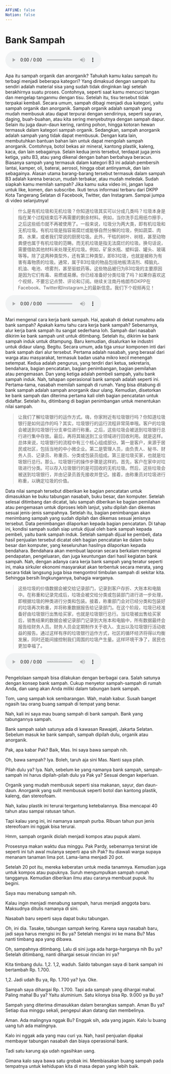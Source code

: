 ```yaml
---
AFFiNE: false
Notion: false
---
```


# Bank Sampah

![U3T2 - Bank Sampah-1](audio/U3T2%20-%20Bank%20Sampah-1.m4a)

Apa itu sampah organik dan anorganik? Tahukah kamu kalau sampah itu terbagi menjadi beberapa kategori? Yang dimaksud dengan sampah itu sendiri adalah material sisa yang sudah tidak dinginkan lagi setelah berakhirnya suatu proses. Contohnya, seperti saat kamu mencuci tangan dan mengelap tanganmu dengan tisu. Setelah itu, tisu tersebut tidak terpakai kembali. Secara umum, sampah dibagi menjadi dua kategori, yaitu sampah organik dan anorganik. Sampah organik adalah sampah yang mudah membusuk atau dapat terpurai dengan sendirinya, seperti sayuran, daging, buah-buahan, atau kita sering menyebutnya dengan sampah dapur. Selain itu juga daun-daun kering, ranting pohon, hingga kotoran hewan termasuk dalam kategori sampah organik. Sedangkan, sampah anorganik adalah sampah yang tidak dapat membusuk. Dengan kata lain, membutuhkan bantuan bahan lain untuk dapat mengolah sampah anorganik. Contohnya, botol bekas air mineral, kantong plastik, kaleng, kaca, dan lain sebagainya. Selain kedua jenis tersebut, terdapat juga jenis ketiga, yaitu B3, atau yang dikenal dengan bahan berbahaya beracun. Biasanya sampah yang termasuk dalam kategori B3 ini adalah pembersih lantai, kamper, oli, baterai, aerosol, hingga obat antinyamuk, dan lain sebagainya. Alasan utama barang-barang tersebut termasuk dalam sampah B3 adalah karena beracun, mudah terbakar, atau mudah meledak. Sudah siapkah kamu memilah sampah? Jika kamu suka video ini, jangan lupa untuk like, komen, dan subscribe. Ikuti terus informasi terbaru dari DKPP Kota Tangerang Selatan di Facebook, Twitter, dan Instagram. Sampai jumpa di video selanjutnya!

> 什么是有机垃圾和无机垃圾？你知道垃圾其实可以分成几类吗？垃圾本身是指在某个过程结束后不再需要的剩余材料。例如，当你洗手后用纸巾擦手，之后这些纸巾就不再被使用了。一般来说，垃圾分为两大类，即有机垃圾和无机垃圾。有机垃圾是指容易腐烂或能够自然分解的垃圾，例如蔬菜、肉类、水果，或者我们常说的厨房垃圾。此外，干枯的树叶、树枝，甚至动物粪便也属于有机垃圾的范畴。而无机垃圾是指无法腐烂的垃圾。换句话说，需要借助其他材料来处理无机垃圾。例如，矿泉水瓶、塑料袋、罐头、玻璃等等。除了这两种类型外，还有第三种类型，即B3垃圾，也就是被称为有害有毒物质的垃圾。通常，属于B3垃圾的物品包括地板清洁剂、樟脑丸、机油、电池、喷雾剂，甚至驱蚊药等。这些物品被归为B3垃圾的主要原因是因为它们有毒、易燃或易爆。你已经准备好分类垃圾了吗？如果你喜欢这个视频，不要忘记点赞、评论和订阅。继续关注南丹格朗市DKPP在Facebook、Twitter和Instagram上的最新信息。我们下个视频再见！

![U3T2 - Bank Sampah-2](audio/U3T2%20-%20Bank%20Sampah-2.m4a)

Mari mengenal cara kerja bank sampah. Hai, apakah di dekat rumahmu ada bank sampah? Apakah kamu tahu cara kerja bank sampah? Sebenarnya, alur kerja bank sampah itu sangat sederhana loh. Sampah dari nasabah dikirim ke bank sampah unit untuk ditimbang. Setelah itu, dikirim ke bank sampah induk untuk ditampung. Baru kemudian, disalurkan ke industri untuk didaur ulang. Begitu. Secara umum, ada tiga unsur komponen inti dari bank sampah dari alur tersebut. Pertama adalah nasabah, yang berasal dari warga atau masyarakat, termasuk badan usaha mikro kecil menengah setempat. Kedua adalah pengurus, yang terdiri dari ketua, sekretaris, bendahara, bagian pencatatan, bagian penimbangan, bagian pemilahan atau pengemasan. Dan yang ketiga adalah pembeli sampah, yaitu bank sampah induk. Nah, tahapan operasional bank sampah adalah seperti ini. Pertama-tama, nasabah memilah sampah di rumah. Yang bisa ditabung di bank sampah adalah sampah anorganik daur ulang. Kemudian, disetorkan ke bank sampah dan diterima pertama kali oleh bagian pencatatan untuk didaftar. Setelah itu, ditimbang di bagian penimbangan untuk menentukan nilai sampah.

> 让我们了解垃圾银行的运作方式。嗨，你家附近有垃圾银行吗？你知道垃圾银行是如何运作的吗？其实，垃圾银行的运行流程非常简单哦。客户的垃圾会被送到垃圾银行分支单位进行称重。之后，这些垃圾会被送到垃圾银行总行进行集中存放。最后，再将其输送到工业领域进行回收利用。就是这样。总体来说，垃圾银行的流程中有三个核心组成部分。第一是客户，来源于居民或社区，包括当地的中小微企业。第二是管理人员，由负责人、秘书、财务人员、记录员、称重员、分类或包装员组成。第三是垃圾买家，也就是垃圾银行总行。那么，垃圾银行的操作步骤是这样的。首先，客户在家中对垃圾进行分类。可以存入垃圾银行的是可回收的无机垃圾。然后，这些垃圾会被送到垃圾银行，并由记录员首先接收并登记。接着，由称重员对垃圾进行称重，以确定垃圾的价值。

Data nilai sampah tersebut diberikan ke bagian pencatatan untuk dimasukkan ke buku tabungan nasabah, buku besar, dan komputer. Setelah selesai ditimbang dan dicatat, lalu sampah diberikan ke bagian pemilahan atau pengemasan untuk diproses lebih lanjut, yaitu dipilah dan dikemas sesuai jenis-jenis sampahnya. Setelah itu, bagian penimbangan akan menimbang sampah yang sudah dipilah dan dikemas sesuai jenisnya tersebut. Data penimbangan dilaporkan kepada bagian pencatatan. Di tahap ini, kondisi sampah sudah siap untuk dijual oleh bank sampah kepada pembeli, yaitu bank sampah induk. Setelah sampah dijual ke pembeli, data hasil penjualan tersebut dicatat oleh bagian pencatatan ke dalam buku besar dan komputer, yang keseluruhan hasilnya dilaporkan kepada bendahara. Bendahara akan membuat laporan secara berkalam mengenai pendapatan, pengeluaran, dan juga keuntungan dari hasil kegiatan bank sampah. Nah, dengan adanya cara kerja bank sampah yang teratur seperti ini, maka sirkuler ekonomi masyarakat akan terbentuk secara merata, yang secara tidak langsung juga bisa mengontrol timbulan sampah di sekitar kita. Sehingga bersih lingkungannya, bahagia warganya.

> 这些垃圾的价值数据会被交给记录部门，记录到客户存折、大账本和电脑中。在称重和记录完成后，垃圾会被交给分类或包装部门进行进一步处理，即根据垃圾的种类进行分类和包装。接着，称重部门会对已经分类和包装好的垃圾再次称重，并将称重数据报告给记录部门。在这个阶段，垃圾已经准备好由垃圾银行出售给买家，也就是垃圾银行总行。当垃圾被出售给买家后，销售结果的数据会被记录部门记录到大账本和电脑中，所有数据最终会报告给财务人员。财务人员会定期制作关于收入、支出以及垃圾银行活动收益的报告。通过这样有序的垃圾银行运作方式，社区的循环经济将得以均衡发展，同时还能间接控制我们周围的垃圾产生量。这样环境干净了，居民也更加幸福了。

![U3T2 - Bank Sampah-3](audio/U3T2%20-%20Bank%20Sampah-3.m4a)

Pengelolaan sampah bisa dilakukan dengan berbagai cara. Salah satunya dengan konsep bank sampah. Cukup menyetor sampah-sampah di rumah Anda, dan uang akan Anda miliki dalam tabungan bank sampah.

Tom, uang sampah kok sembarangan. Wah, malah kabur. Susah banget ngasih tau orang buang sampah di tempat yang benar.

Nah, kali ini saya mau buang sampah di bank sampah. Bank yang tabungannya sampah.

Bank sampah salah satunya ada di kawasan Rawajati, Jakarta Selatan. Sebelum masuk ke bank sampah, sampah dipilah dulu, organik atau anorganik.

Pak, apa kabar Pak? Baik, Mas. Ini saya bawa sampah nih.

Oh, bawa sampah? Iya. Boleh, taruh aja sini Mas. Nanti saya pilah.

Pilah dulu ya? Iya. Nah, sebelum ke yang namanya bank sampah, sampah-sampah ini harus dipilah-pilah dulu ya Pak ya? Sesuai dengan keperluan.

Organik yang mudah membusuk seperti sisa makanan, sayur, dan daun-daun. Anorganik yang sulit membusuk seperti botol dan kantong plastik, kaleng, dan stereofoam.

Nah, kalau plastik ini terurai tergantung ketebalannya. Bisa mencapai 40 tahun atau sampai ratusan tahun.

Tapi kalau yang ini, ini namanya sampah purba. Ribuan tahun pun jenis stereofoam ini nggak bisa terurai.

Hmm, sampah organik diolah menjadi kompos atau pupuk alami.

Prosesnya makan waktu dua minggu. Pak Pardy, sebenarnya tersirat ide seperti ini tuh awal mulanya seperti apa sih Pak? Itu diawali warga supaya menanam tanaman lima pot. Lama-lama menjadi 20 pot.

Setelah 20 pot itu, mereka keberatan untuk media tanamnya. Kemudian juga untuk kompos atau pupuknya. Suruh mengumpulkan sampah rumah tangganya. Kemudian diberikan ilmu atau caranya membuat pupuk. Itu begini.

Saya mau menabung sampah nih.

Kalau ingin menjadi menabung sampah, harus menjadi anggota baru. Maksudnya ditulis namanya di sini.

Nasabah baru seperti saya dapat buku tabungan.

Oh, ini dia. Tasake, tabungan sampah kering. Karena saya nasabah baru, jadi saya harus mengisi ini Bu ya? Setelah mengisi ini ke mana Bu? Mas nanti timbang apa yang dibawa.

Oh, sampahnya ditimbang. Lalu di sini juga ada harga-harganya nih Bu ya? Setelah ditimbang, nanti dihargai sesuai rincian ini ya?

Kita timbang dulu. 1,2. 1,2, waduh. Saldo tabungan saya di bank sampah ini bertambah Rp. 1.700.

1,2. Jadi udah Bu ya, Rp. 1.700 ya? Iya. Oke.

Sampah saya dihargai Rp. 1.700. Tapi ada sampah yang dihargai mahal. Paling mahal Bu ya? Yaitu aluminium. Satu kilonya bisa Rp. 9.000 ya Bu ya?

Sampah yang diterima dimasukkan dalam berangkas sampah. Aman Bu ya? Setiap dua minggu sekali, pengepul akan datang dan membelinya.

Aman. Ada malingnya nggak Bu? Enggak sih, ada yang jagain. Kalo lu buang uang tuh ada malingnya.

Kalo ini nggak ada yang mau curi ya. Nah, hasil penjualan dipakai membayar tabungan nasabah dan biaya operasional bank.

Tadi satu karung aja udah ngasihkan uang.

Gimana kalo saya bawa satu grobak ini. Membiasakan buang sampah pada tempatnya untuk kehidupan kita di masa depan yang lebih baik.